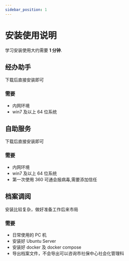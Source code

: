 ```yaml
---
sidebar_position: 1
---
```


# 安装使用说明

学习安装使用大约需要 **1 分钟**.

## 经办助手

下载后直接安装即可

### 需要

- 内网环境
- win7 及以上 64 位系统

## 自助服务

下载后直接安装即可

### 需要

- 内网环境
- win7 及以上 64 位系统
- 第一次使用 360 可通会报病毒,需要添加信任

## 档案调阅

安装比较复杂，做好准备工作后来市局

### 需要

- 日常使用的 PC 机
- 安装好 Ubuntu Server
- 安装好 docker 及 docker compose
- 导出档案文件，不会导出可以咨询市社保中心社会化管理科
